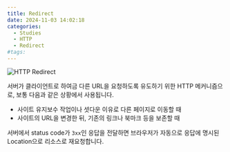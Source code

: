 ```yaml
---
title: Redirect
date: 2024-11-03 14:02:18
categories:
  - Studies
  - HTTP
  - Redirect
#tags:
---
```

![HTTP Redirect](/images/http_redirect.png)

서버가 클라이언트로 하여금 다른 URL을 요청하도록 유도하기 위한 HTTP 메커니즘으로, 보통 다음과 같은 상황에서 사용됩니다.

- 사이트 유지보수 작업이나 셧다운 이유로 다른 페이지로 이동할 때
- 사이트의 URL을 변경한 뒤, 기존의 링크나 북마크 등을 보존할 때

서버에서 status code가 `3xx`인 응답을 전달하면 브라우저가 자동으로 응답에 명시된 Location으로 리소스로 재요청합니다.
